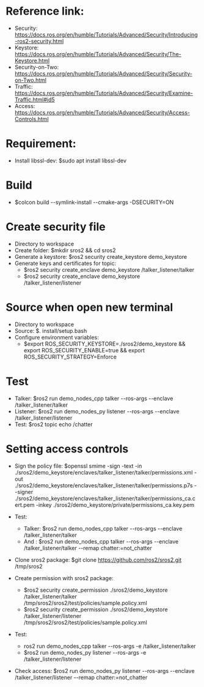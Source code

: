 # Reference link: 
- Security: https://docs.ros.org/en/humble/Tutorials/Advanced/Security/Introducing-ros2-security.html
- Keystore: https://docs.ros.org/en/humble/Tutorials/Advanced/Security/The-Keystore.html
- Security-on-Two: https://docs.ros.org/en/humble/Tutorials/Advanced/Security/Security-on-Two.html
- Traffic: https://docs.ros.org/en/humble/Tutorials/Advanced/Security/Examine-Traffic.html#id5
- Access: https://docs.ros.org/en/humble/Tutorials/Advanced/Security/Access-Controls.html

# Requirement:
- Install libssl-dev: $sudo apt install libssl-dev

# Build
- $colcon build --symlink-install --cmake-args -DSECURITY=ON

# Create security file
- Directory to workspace
- Create folder: $mkdir sros2 && cd sros2
- Generate a keystore: $ros2 security create_keystore demo_keystore
- Generate keys and certificates for topic:
    + $ros2 security create_enclave demo_keystore /talker_listener/talker
    + $ros2 security create_enclave demo_keystore /talker_listener/listener

# Source when open new terminal
- Directory to workspace
- Source: $. install/setup.bash
- Configure environment variables:
    + $export ROS_SECURITY_KEYSTORE=./sros2/demo_keystore && export ROS_SECURITY_ENABLE=true && export ROS_SECURITY_STRATEGY=Enforce

# Test
- Talker: $ros2 run demo_nodes_cpp talker --ros-args --enclave /talker_listener/talker
- Listener: $ros2 run demo_nodes_py listener --ros-args --enclave /talker_listener/listener
- Test: $ros2 topic echo /chatter

# Setting access controls
- Sign the policy file: $openssl smime -sign -text -in ./sros2/demo_keystore/enclaves/talker_listener/talker/permissions.xml -out ./sros2/demo_keystore/enclaves/talker_listener/talker/permissions.p7s --signer ./sros2/demo_keystore/enclaves/talker_listener/talker/permissions_ca.cert.pem -inkey ./sros2/demo_keystore/private/permissions_ca.key.pem
- Test: 
    + Talker: $ros2 run demo_nodes_cpp talker --ros-args --enclave /talker_listener/talker
    + And   : $ros2 run demo_nodes_cpp talker --ros-args --enclave /talker_listener/talker --remap chatter:=not_chatter

- Clone sros2 package: $git clone https://github.com/ros2/sros2.git /tmp/sros2
- Create permission with sros2 package:
    + $ros2 security create_permission ./sros2/demo_keystore /talker_listener/talker /tmp/sros2/sros2/test/policies/sample.policy.xml
    + $ros2 security create_permission ./sros2/demo_keystore /talker_listener/listener /tmp/sros2/sros2/test/policies/sample.policy.xml
- Test:
    + ros2 run demo_nodes_cpp talker --ros-args -e /talker_listener/talker
    + $ros2 run demo_nodes_py listener --ros-args -e /talker_listener/listener
- Check access: $ros2 run demo_nodes_py listener --ros-args --enclave /talker_listener/listener --remap chatter:=not_chatter
